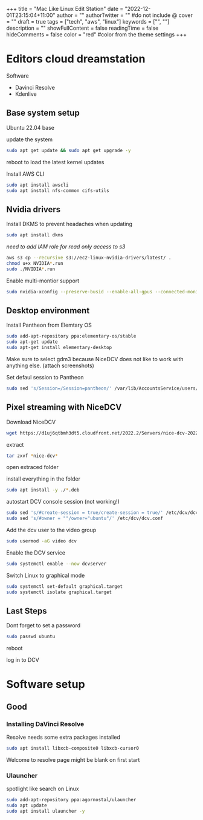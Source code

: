+++
title = "Mac Like Linux Edit Station"
date = "2022-12-01T23:15:04+11:00"
author = ""
authorTwitter = "" #do not include @
cover = ""
draft = true
tags = ["tech", "aws", "linux"]
keywords = ["", ""]
description = ""
showFullContent = false
readingTime = false
hideComments = false
color = "red" #color from the theme settings
+++


# Editors cloud dreamstation

Software
- Davinci Resolve
- Kdenlive


## Base system setup 
Ubuntu 22.04 base

update the system
```bash
sudo apt get update && sudo apt get upgrade -y
```
reboot to load the latest kernel updates


Install AWS CLI
```bash
sudo apt install awscli
sudo apt install nfs-common cifs-utils
```

## Nvidia drivers

Install DKMS to prevent headaches when updating

```bash
sudo apt install dkms
```

*need to add IAM role for read only access to s3*

```bash
aws s3 cp --recursive s3://ec2-linux-nvidia-drivers/latest/ .
chmod u+x NVIDIA*.run
sudo ./NVIDIA*.run
```

Enable multi-montior support
```bash
sudo nvidia-xconfig --preserve-busid --enable-all-gpus --connected-monitor=DFP-0,DFP-1,DFP-2,DFP-3
```

## Desktop environment

Install Pantheon from Elemtary OS

```bash
sudo add-apt-repository ppa:elementary-os/stable
sudo apt-get update
sudo apt-get install elementary-desktop
```

Make sure to select gdm3 because NiceDCV does not like to work with anything else. (attach screenshots)

Set defaul session to Pantheon

```bash
sudo sed 's/Session=/Session=pantheon/' /var/lib/AccountsService/users/cinnamon
```

## Pixel streaming with NiceDCV

Download NiceDCV
```bash
wget https://d1uj6qtbmh3dt5.cloudfront.net/2022.2/Servers/nice-dcv-2022.2-13907-ubuntu2204-x86_64.tgz
```

extract 

```bash
tar zxvf *nice-dcv*
```

open extraced folder

install everything in the folder

```bash
sudo apt install -y ./*.deb
```

autostart DCV console session (not working!)
```bash
sudo sed 's/#create-session = true/create-session = true/' /etc/dcv/dcv.conf
sudo sed 's/#owner = ""/owner="ubuntu"/' /etc/dcv/dcv.conf
```

Add the dcv user to the video group
```bash
sudo usermod -aG video dcv
````

Enable the DCV service
```bash
sudo systemctl enable --now dcvserver
```

Switch Linux to graphical mode
```bash
sudo systemctl set-default graphical.target
sudo systemctl isolate graphical.target
```


## Last Steps

Dont forget to set a password
```bash
sudo passwd ubuntu
```

reboot 

log in to DCV



# Software setup

## Good

### Installing DaVinci Resolve
Resolve needs some extra packages installed
```bash
sudo apt install libxcb-composite0 libxcb-cursor0
```

Welcome to resolve page might be blank on first start


### Ulauncher
spotlight like search on Linux

```bash
sudo add-apt-repository ppa:agornostal/ulauncher
sudo apt update
sudo apt install ulauncher -y
```